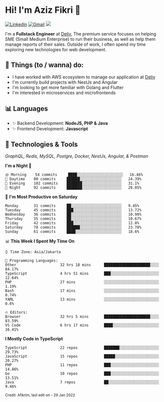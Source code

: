 <!-- Greetings -->
# Hi! I'm Aziz Fikri :bow:

<!-- Social Media -->
[![Linkedin](https://img.shields.io/badge/-afikrim-blue?style=flat&logo=Linkedin&logoColor=white)](https://www.linkedin.com/in/afikrim/)
[![Gmail](https://img.shields.io/badge/-afikrim10@gmail.com-c14438?style=flat&logo=Gmail&logoColor=white)](mailto:afikrim10@gmail.com)
![](https://komarev.com/ghpvc/?username=afikrim&label=Visitor&color=2bbc8a)

<!-- Introduction -->
I'm a **Fullstack Engineer** at [Deliv](https://kios.deliv.id), The premium service focuses on helping SME (Small Medium Enterprise) to run their business, as well as help them manage reports of their sales. Outside of work, I often spend my time exploring new technologies for web development.

## 📃 Things (to / wanna) do:
- I have worked with AWS ecosystem to manage our application at [Deliv](https://kios.deliv.id)
- I'm currently build projects with NestJs and Angular
- I'm looking to get more familiar with Golang and Flutter
- I'm interested in microservices and microfrontends

## 📊 Languages
- ✨ Backend Development: **NodeJS, PHP & Java**
- ✨ Frontend Development: **Javascript**

## 🔧 Technologies & Tools
*GraphQL, Redis, MySQL, Postgre, Docker, NestJs, Angular, & Postman*

<!--START_SECTION:waka-->
**I'm a Night 🦉** 

```text
🌞 Morning    54 commits     ████░░░░░░░░░░░░░░░░░░░░░   16.46% 
🌆 Daytime    80 commits     ██████░░░░░░░░░░░░░░░░░░░   24.39% 
🌃 Evening    102 commits    ███████░░░░░░░░░░░░░░░░░░   31.1% 
🌙 Night      92 commits     ███████░░░░░░░░░░░░░░░░░░   28.05%

```
📅 **I'm Most Productive on Saturday** 

```text
Monday       31 commits     ██░░░░░░░░░░░░░░░░░░░░░░░   9.45% 
Tuesday      45 commits     ███░░░░░░░░░░░░░░░░░░░░░░   13.72% 
Wednesday    36 commits     ██░░░░░░░░░░░░░░░░░░░░░░░   10.98% 
Thursday     35 commits     ██░░░░░░░░░░░░░░░░░░░░░░░   10.67% 
Friday       42 commits     ███░░░░░░░░░░░░░░░░░░░░░░   12.8% 
Saturday     78 commits     ██████░░░░░░░░░░░░░░░░░░░   23.78% 
Sunday       61 commits     ████░░░░░░░░░░░░░░░░░░░░░   18.6%

```


📊 **This Week I Spent My Time On** 

```text
⌚︎ Time Zone: Asia/Jakarta

💬 Programming Languages: 
Other                    32 hrs 18 mins      █████████████████████░░░░   84.17% 
TypeScript               4 hrs 51 mins       ███░░░░░░░░░░░░░░░░░░░░░░   12.64% 
PHP                      27 mins             ░░░░░░░░░░░░░░░░░░░░░░░░░   1.19% 
Bash                     17 mins             ░░░░░░░░░░░░░░░░░░░░░░░░░   0.74% 
YAML                     13 mins             ░░░░░░░░░░░░░░░░░░░░░░░░░   0.6%

🔥 Editors: 
Browser                  32 hrs 5 mins       █████████████████████░░░░   83.59% 
VS Code                  6 hrs 17 mins       ████░░░░░░░░░░░░░░░░░░░░░   16.41%

```

**I Mostly Code in TypeScript** 

```text
TypeScript               22 repos            ███████░░░░░░░░░░░░░░░░░░   29.73% 
JavaScript               15 repos            █████░░░░░░░░░░░░░░░░░░░░   20.27% 
PHP                      11 repos            ███░░░░░░░░░░░░░░░░░░░░░░   14.86% 
Go                       10 repos            ███░░░░░░░░░░░░░░░░░░░░░░   13.51% 
Java                     7 repos             ██░░░░░░░░░░░░░░░░░░░░░░░   9.46%

```



<!--END_SECTION:waka-->

<sub>Credit: Afikrim, last edit on - 29 Jan 2022</sub>
